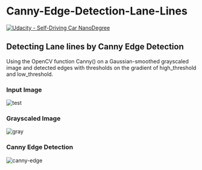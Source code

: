 # Canny-Edge-Detection-Lane-Lines
[![Udacity - Self-Driving Car NanoDegree](https://s3.amazonaws.com/udacity-sdc/github/shield-carnd.svg)](http://www.udacity.com/drive)


## Detecting Lane lines by Canny Edge Detection


Using the OpenCV function Canny() on a Gaussian-smoothed grayscaled image and detected edges with thresholds on the gradient of high_threshold and low_threshold.

### Input Image

![test](https://user-images.githubusercontent.com/34116562/49330877-edf86000-f5ba-11e8-8e07-bfe3c5349178.jpg)

### Grayscaled Image

![gray](https://user-images.githubusercontent.com/34116562/49330878-ef298d00-f5ba-11e8-9d33-e669d81537d9.jpg)

### Canny Edge Detection

![canny-edge](https://user-images.githubusercontent.com/34116562/49330880-f05aba00-f5ba-11e8-9a37-9d5290f07b86.jpg)
